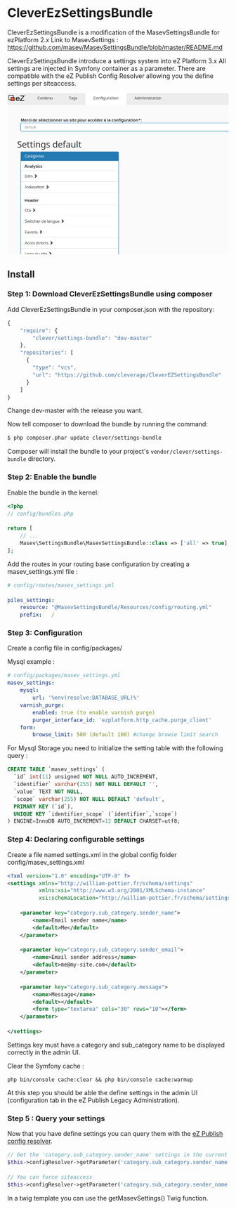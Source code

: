 CleverEzSettingsBundle
===================

CleverEzSettingsBundle is a modification of the MasevSettingsBundle for ezPlatform 2.x
Link to MasevSettings : https://github.com/masev/MasevSettingsBundle/blob/master/README.md

CleverEzSettingsBundle introduce a settings system into eZ Platform 3.x
All settings are injected in Symfony container as a parameter.
There are compatible with the eZ Publish Config Resolver allowing you the define settings per siteaccess.

![Screenshot of the UI](https://github.com/cleverage/CleverEZSettingsBundle/blob/master/ui.png?raw=true)

## Install

### Step 1: Download CleverEzSettingsBundle using composer

Add CleverEzSettingsBundle in your composer.json with the repository:

```js
{
    "require": {
        "clever/settings-bundle": "dev-master"
    },
    "repositories": [
      {
        "type": "vcs",
        "url": "https://github.com/cleverage/CleverEZSettingsBundle"
      }
    ]    
}
```

Change dev-master with the release you want.

Now tell composer to download the bundle by running the command:

``` bash
$ php composer.phar update clever/settings-bundle
```

Composer will install the bundle to your project's `vendor/clever/settings-bundle` directory.

### Step 2: Enable the bundle

Enable the bundle in the kernel:

``` php
<?php
// config/bundles.php

return [
    // ...
    Masev\SettingsBundle\MasevSettingsBundle::class => ['all' => true],
];

```

Add the routes in your routing base configuration by creating a masev_settings.yml file :

```yaml
# config/routes/masev_settings.yml

piles_settings:
    resource: "@MasevSettingsBundle/Resources/config/routing.yml"
    prefix:   /
```    

### Step 3: Configuration

Create a config file in config/packages/

Mysql example :
```yaml
# config/packages/masev_settings.yml
masev_settings:
    mysql:
        url: '%env(resolve:DATABASE_URL)%'
    varnish_purge:
        enabled: true (to enable varnish purge)
        purger_interface_id: 'ezplatform.http_cache.purge_client' 
    form:
        browse_limit: 500 (default 100) #change browse limit search  
```

 For Mysql Storage you need to initialize the setting table with the following query :

```sql
CREATE TABLE `masev_settings` (
  `id` int(11) unsigned NOT NULL AUTO_INCREMENT,
  `identifier` varchar(255) NOT NULL DEFAULT '',
  `value` TEXT NOT NULL,
  `scope` varchar(255) NOT NULL DEFAULT 'default',
  PRIMARY KEY (`id`),
  UNIQUE KEY `identifier_scope` (`identifier`,`scope`)
) ENGINE=InnoDB AUTO_INCREMENT=12 DEFAULT CHARSET=utf8;
```

### Step 4: Declaring configurable settings

Create a file named settings.xml in the global config folder config/masev_settings.xml

```xml
<?xml version="1.0" encoding="UTF-8" ?>
<settings xmlns="http://william-pottier.fr/schema/settings"
          xmlns:xsi="http://www.w3.org/2001/XMLSchema-instance"
          xsi:schemaLocation="http://william-pottier.fr/schema/settings https://raw.github.com/wpottier/WizadSettingsBundle/master/Resources/schema/settings-1.0.xsd">

    <parameter key="category.sub_category.sender_name">
        <name>Email sender name</name>
        <default>Me</default>
    </parameter>

    <parameter key="category.sub_category.sender_email">
        <name>Email sender address</name>
        <default>me@my-site.com</default>
    </parameter>
    
    <parameter key="category.sub_category.message">
        <name>Message</name>
        <default></default>
        <form type="textarea" cols="30" rows="10"></form>
    </parameter>

</settings>
```
Settings key must have a category and sub_category name to be displayed correctly in the admin UI.

Clear the Symfony cache :

```
php bin/console cache:clear && php bin/console cache:warmup
```

At this step you should be able the define settings in the admin UI (configuration tab in the eZ Publish Legacy Administration).

### Step 5 : Query your settings

Now that you have define settings you can query them with the [eZ Publish config resolver](https://doc.ezplatform.com/en/latest/guide/config_dynamic/).

```php
// Get the 'category.sub_category.sender_name' settings in the current scope (i.e. current siteaccess)
$this->configResolver->getParameter('category.sub_category.sender_name', 'masev_settings');

// You can force siteaccess
$this->configResolver->getParameter('category.sub_category.sender_name', 'masev_settings', 'my_site_access');
```

In a twig template you can use the getMasevSettings() Twig function.